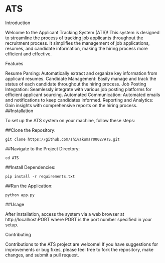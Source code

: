 # ATS  


Introduction

Welcome to the Applicant Tracking System (ATS)! This system is designed to streamline the process of tracking job applicants throughout the recruitment process. It simplifies the management of job applications, resumes, and candidate information, making the hiring process more efficient and effective.

Features

Resume Parsing: Automatically extract and organize key information from applicant resumes.
Candidate Management: Easily manage and track the status of each candidate throughout the hiring process.
Job Posting Integration: Seamlessly integrate with various job posting platforms for efficient applicant sourcing.
Automated Communication: Automated emails and notifications to keep candidates informed.
Reporting and Analytics: Gain insights with comprehensive reports on the hiring process.
##Installation

To set up the ATS system on your machine, follow these steps:

##Clone the Repository:
 ```
git clone https://github.com/shivakumar0002/ATS.git
 ```
##Navigate to the Project Directory:
 ```
cd ATS
 ```
##Install Dependencies:
 ```
pip install -r requirements.txt
 ```
##Run the Application:
 ```
python app.py
 ```
##Usage

After installation, access the system via a web browser at http://localhost:PORT where PORT is the port number specified in your setup.

Contributing

Contributions to the ATS project are welcome! If you have suggestions for improvements or bug fixes, please feel free to fork the repository, make changes, and submit a pull request.


